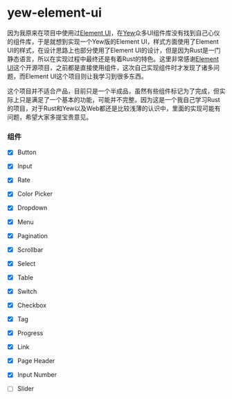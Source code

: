 # yew-element-ui

因为我原来在项目中使用过[Element UI](https://github.com/ElemeFE/element)，在[Yew](https://github.com/yewstack/yew)众多UI组件库没有找到自己心仪的组件库，于是就想到实现一个Yew版的Element UI，样式方面使用了Element UI的样式，在设计思路上也部分使用了Element UI的设计，但是因为Rust是一门静态语言，所以在实现过程中最终还是有着Rust的特色。这里非常感谢[Element UI](https://github.com/ElemeFE/element)这个开源项目，之前都是直接使用组件，这次自己实现组件时才发现了诸多问题，而Element UI这个项目则让我学习到很多东西。

这个项目并不适合产品，目前只是一个半成品，虽然有些组件标记为了完成，但实际上只是满足了一个基本的功能，可能并不完整。因为这是一个我自己学习Rust的项目，对于Rust和Yew以及Web都还是比较浅薄的认识中，里面的实现可能有问题，希望大家多提宝贵意见。


### 组件
- [x] Button
- [x] Input
- [x] Rate
- [x] Color Picker
- [x] Dropdown
- [x] Menu
- [x] Pagination
- [x] Scrollbar
- [x] Select
- [x] Table
- [x] Switch
- [x] Checkbox
- [x] Tag
- [x] Progress
- [x] Link
- [x] Page Header
- [x] Input Number
- [ ] Slider


